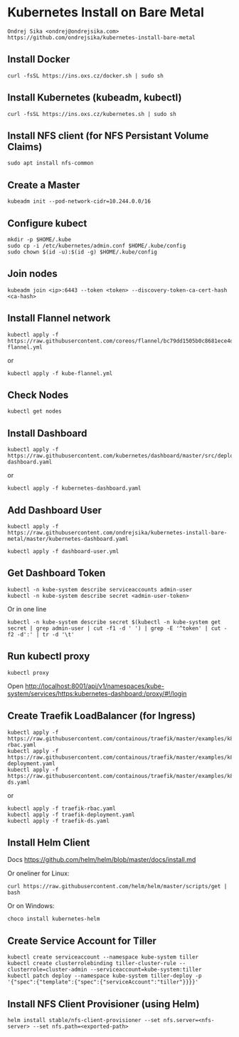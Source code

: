 # Kubernetes Install on Bare Metal

    Ondrej Sika <ondrej@ondrejsika.com>
    https://github.com/ondrejsika/kubernetes-install-bare-metal

## Install Docker

```
curl -fsSL https://ins.oxs.cz/docker.sh | sudo sh
```

## Install Kubernetes (kubeadm, kubectl)

```
curl -fsSL https://ins.oxs.cz/kubernetes.sh | sudo sh
```

## Install NFS client (for NFS Persistant Volume Claims)

```
sudo apt install nfs-common
```

## Create a Master

```
kubeadm init --pod-network-cidr=10.244.0.0/16
```

## Configure kubect

```
mkdir -p $HOME/.kube
sudo cp -i /etc/kubernetes/admin.conf $HOME/.kube/config
sudo chown $(id -u):$(id -g) $HOME/.kube/config
```

## Join nodes

```
kubeadm join <ip>:6443 --token <token> --discovery-token-ca-cert-hash <ca-hash>
```

## Install Flannel network

```
kubectl apply -f https://raw.githubusercontent.com/coreos/flannel/bc79dd1505b0c8681ece4de4c0d86c5cd2643275/Documentation/kube-flannel.yml
```

or

```
kubectl apply -f kube-flannel.yml
```

## Check Nodes

```
kubectl get nodes
```

## Install Dashboard

```
kubectl apply -f https://raw.githubusercontent.com/kubernetes/dashboard/master/src/deploy/recommended/kubernetes-dashboard.yaml
```

or

```
kubectl apply -f kubernetes-dashboard.yaml
```

## Add Dashboard User

```
kubectl apply -f https://raw.githubusercontent.com/ondrejsika/kubernetes-install-bare-metal/master/kubernetes-dashboard.yaml
```

```
kubectl apply -f dashboard-user.yml
```

## Get Dashboard Token

```
kubectl -n kube-system describe serviceaccounts admin-user
kubectl -n kube-system describe secret <admin-user-token>
```

Or in one line

```
kubectl -n kube-system describe secret $(kubectl -n kube-system get secret | grep admin-user | cut -f1 -d ' ') | grep -E '^token' | cut -f2 -d':' | tr -d '\t'
```

## Run kubectl proxy

```
kubectl proxy
```

Open <http://localhost:8001/api/v1/namespaces/kube-system/services/https:kubernetes-dashboard:/proxy/#!/login>

## Create Traefik LoadBalancer (for Ingress)

```
kubectl apply -f https://raw.githubusercontent.com/containous/traefik/master/examples/k8s/traefik-rbac.yaml
kubectl apply -f https://raw.githubusercontent.com/containous/traefik/master/examples/k8s/traefik-deployment.yaml
kubectl apply -f https://raw.githubusercontent.com/containous/traefik/master/examples/k8s/traefik-ds.yaml
```

or

```
kubectl apply -f traefik-rbac.yaml
kubectl apply -f traefik-deployment.yaml
kubectl apply -f traefik-ds.yaml
```

## Install Helm Client

Docs <https://github.com/helm/helm/blob/master/docs/install.md>

Or oneliner for Linux:

```
curl https://raw.githubusercontent.com/helm/helm/master/scripts/get | bash
```

Or on Windows:

```
choco install kubernetes-helm
```

## Create Service Account for Tiller

```
kubectl create serviceaccount --namespace kube-system tiller
kubectl create clusterrolebinding tiller-cluster-rule --clusterrole=cluster-admin --serviceaccount=kube-system:tiller
kubectl patch deploy --namespace kube-system tiller-deploy -p '{"spec":{"template":{"spec":{"serviceAccount":"tiller"}}}}'
```

## Install NFS Client Provisioner (using Helm)

```
helm install stable/nfs-client-provisioner --set nfs.server=<nfs-server> --set nfs.path=<exported-path>
```
